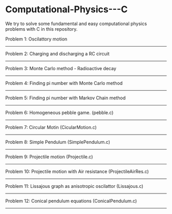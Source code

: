 # Computational-Physics---C
We try to solve some fundamental and easy computational physics problems with C in this repository.



Problem 1: Oscilattory motion

****************************************************

Problem 2: Charging and discharging a RC circuit

****************************************************

Problem 3: Monte Carlo method - Radioactive decay

****************************************************

Problem 4: Finding pi number with Monte Carlo method

****************************************************

Problem 5: Finding pi number with Markov Chain method

****************************************************

Problem 6: Homogeneous pebble game. (pebble.c)

****************************************************

Problem 7: Circular Motin (CicularMotion.c)

****************************************************

Problem 8: Simple Pendulum (SimplePendulum.c)

****************************************************

Problem 9: Projectile motion (Projectile.c)

****************************************************

Problem 10: Projectile motion with Air resistance (ProjectileAirRes.c)

****************************************************

Problem 11: Lissajous graph as anisotropic oscilattor (Lissajous.c)

****************************************************

Problem 12: Conical pendulum equations (ConicalPendulum.c)

****************************************************


